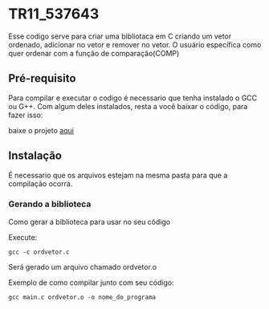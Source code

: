 # TR11_537643

Esse codigo serve para criar uma bibliotaca em C criando um vetor ordenado, adicionar no vetor e remover no vetor. O usuário específica como quer ordenar com a função de comparação(COMP)

## Pré-requisito
Para compilar e executar o codigo é necessario que tenha instalado o GCC ou G++. Com algum deles instalados, resta a você baixar o código, para fazer isso:

baixe o projeto [aqui](https://github.com/Gabriel-Sao-Pedro/TR11_537643/archive/refs/heads/main.zip)

## Instalação
É necessario que os arquivos estejam na mesma pasta para que a compilação ocorra.

###  Gerando a biblioteca

Como gerar a biblioteca para usar no seu código

Execute:

```
gcc -c ordvetor.c
```

Será gerado um arquivo chamado ordvetor.o

Exemplo de como compilar junto com seu código:

```
gcc main.c ordvetor.o -o nome_do_programa
```
